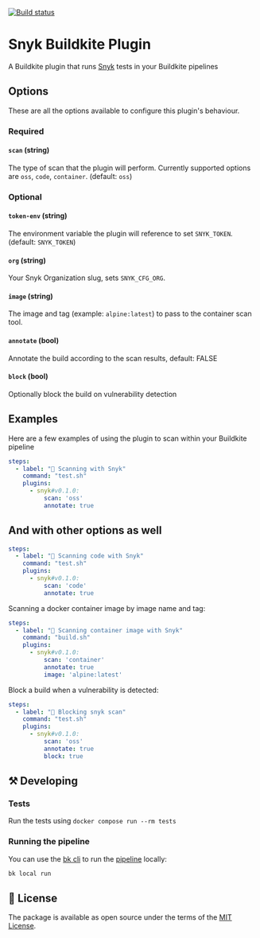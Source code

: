 
[![Build status](https://badge.buildkite.com/1d5cd674308d9572db45ebcb52aec5a32fd38b6763c3705b42.svg)](https://buildkite.com/buildkite/plugins-snyk)

# Snyk Buildkite Plugin

A Buildkite plugin that runs [Snyk](https://snyk.io) tests in your Buildkite pipelines

## Options

These are all the options available to configure this plugin's behaviour.

### Required

#### `scan` (string)

The type of scan that the plugin will perform. Currently supported options are `oss`, `code`, `container`. (default: `oss`)

### Optional

#### `token-env` (string)
The environment variable the plugin will reference to set `SNYK_TOKEN`. (default: `SNYK_TOKEN`)

#### `org` (string)
Your Snyk Organization slug, sets `SNYK_CFG_ORG`.

#### `image` (string)
The image and tag (example: `alpine:latest`) to pass to the container scan tool.

#### `annotate` (bool)
Annotate the build according to the scan results, default: FALSE

#### `block` (bool)
Optionally block the build on vulnerability detection


## Examples

Here are a few examples of using the plugin to scan within your Buildkite pipeline

```yaml
steps:
  - label: "🔎 Scanning with Snyk"
    command: "test.sh"
    plugins:
      - snyk#v0.1.0:
          scan: 'oss'
          annotate: true

```

## And with other options as well

```yaml
steps:
  - label: "🔎 Scanning code with Snyk"
    command: "test.sh"
    plugins:
      - snyk#v0.1.0:
          scan: 'code'
          annotate: true
```


Scanning a docker container image by image name and tag:

```yaml
steps:
  - label: "🔎 Scanning container image with Snyk"
    command: "build.sh"
    plugins:
      - snyk#v0.1.0:
          scan: 'container'
          annotate: true
          image: 'alpine:latest'

```

Block a build when a vulnerability is detected:

```yaml
steps:
  - label: "🔎 Blocking snyk scan"
    command: "test.sh"
    plugins:
      - snyk#v0.1.0:
          scan: 'oss'
          annotate: true
          block: true
```

## ⚒ Developing

### Tests

Run the tests using `docker compose run --rm tests`

### Running the pipeline
You can use the [bk cli](https://github.com/buildkite/cli) to run the [pipeline](.buildkite/pipeline.yml) locally:

```bash
bk local run
```

## 📜 License

The package is available as open source under the terms of the [MIT License](https://opensource.org/licenses/MIT).
